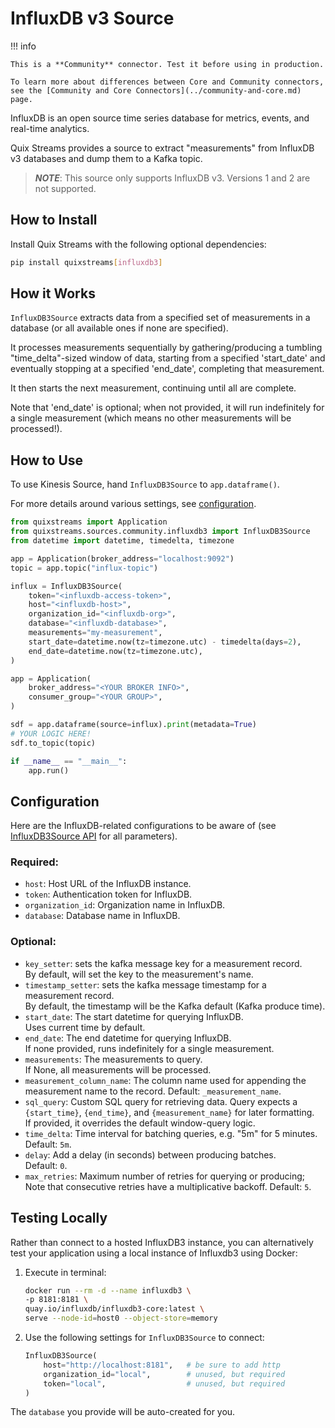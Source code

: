 # InfluxDB v3 Source

!!! info

    This is a **Community** connector. Test it before using in production.

    To learn more about differences between Core and Community connectors, see the [Community and Core Connectors](../community-and-core.md) page.


InfluxDB is an open source time series database for metrics, events, and real-time analytics.

Quix Streams provides a source to extract "measurements" from InfluxDB v3 databases 
  and dump them to a Kafka topic.

>***NOTE***: This source only supports InfluxDB v3. Versions 1 and 2 are not supported.

## How to Install

Install Quix Streams with the following optional dependencies:

```bash
pip install quixstreams[influxdb3]
```

## How it Works

`InfluxDB3Source` extracts data from a specified set of measurements in a
  database (or all available ones if none are specified).

It processes measurements sequentially by gathering/producing a tumbling
  "time_delta"-sized window of data, starting from a specified 'start_date' and 
  eventually stopping at a specified 'end_date', completing that measurement.

It then starts the next measurement, continuing until all are complete.

Note that 'end_date' is optional; when not provided, it will run indefinitely for a 
  single measurement (which means no other measurements will be processed!).

## How to Use

To use Kinesis Source, hand `InfluxDB3Source` to `app.dataframe()`.

For more details around various settings, see [configuration](#configuration).

```python
from quixstreams import Application
from quixstreams.sources.community.influxdb3 import InfluxDB3Source
from datetime import datetime, timedelta, timezone

app = Application(broker_address="localhost:9092")
topic = app.topic("influx-topic")

influx = InfluxDB3Source(
    token="<influxdb-access-token>",
    host="<influxdb-host>",
    organization_id="<influxdb-org>",
    database="<influxdb-database>",
    measurements="my-measurement",
    start_date=datetime.now(tz=timezone.utc) - timedelta(days=2),
    end_date=datetime.now(tz=timezone.utc),
)

app = Application(
    broker_address="<YOUR BROKER INFO>",
    consumer_group="<YOUR GROUP>",
)

sdf = app.dataframe(source=influx).print(metadata=True)
# YOUR LOGIC HERE!
sdf.to_topic(topic)

if __name__ == "__main__":
    app.run()
```


## Configuration
Here are the InfluxDB-related configurations to be aware of (see [InfluxDB3Source API](../../api-reference/sources.md#influxdb3source) for all parameters).

### Required:

- `host`: Host URL of the InfluxDB instance.
- `token`: Authentication token for InfluxDB.
- `organization_id`: Organization name in InfluxDB.
- `database`: Database name in InfluxDB.


### Optional:
- `key_setter`: sets the kafka message key for a measurement record.  
  By default, will set the key to the measurement's name.
- `timestamp_setter`: sets the kafka message timestamp for a measurement record.  
  By default, the timestamp will be the Kafka default (Kafka produce time).
- `start_date`: The start datetime for querying InfluxDB.  
  Uses current time by default.
- `end_date`: The end datetime for querying InfluxDB.  
  If none provided, runs indefinitely for a single measurement.
- `measurements`: The measurements to query.  
  If None, all measurements will be processed.
- `measurement_column_name`: The column name used for appending the measurement name to the record.
  Default: `_measurement_name`.
- `sql_query`: Custom SQL query for retrieving data.
  Query expects a `{start_time}`, `{end_time}`, and `{measurement_name}` for later formatting.  
  If provided, it overrides the default window-query logic.
- `time_delta`: Time interval for batching queries, e.g. "5m" for 5 minutes.  
  Default: `5m`.
- `delay`: Add a delay (in seconds) between producing batches.  
  Default: `0`.
- `max_retries`: Maximum number of retries for querying or producing;  
  Note that consecutive retries have a multiplicative backoff.
  Default: `5`.


## Testing Locally

Rather than connect to a hosted InfluxDB3 instance, you can alternatively test your 
application using a local instance of Influxdb3 using Docker:

1. Execute in terminal:

    ```bash
    docker run --rm -d --name influxdb3 \
    -p 8181:8181 \
    quay.io/influxdb/influxdb3-core:latest \
    serve --node-id=host0 --object-store=memory
    ```

2. Use the following settings for `InfluxDB3Source` to connect:

    ```python
    InfluxDB3Source(
        host="http://localhost:8181",   # be sure to add http
        organization_id="local",        # unused, but required
        token="local",                  # unused, but required
    )
    ```

The `database` you provide will be auto-created for you.